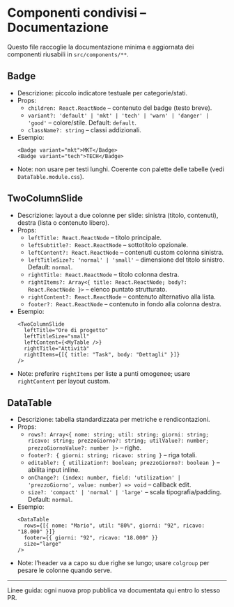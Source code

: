 # Componenti condivisi – Documentazione

Questo file raccoglie la documentazione minima e aggiornata dei componenti riusabili in `src/components/**`.

## Badge

- Descrizione: piccolo indicatore testuale per categorie/stati.
- Props:
  - `children: React.ReactNode` – contenuto del badge (testo breve).
  - `variant?: 'default' | 'mkt' | 'tech' | 'warn' | 'danger' | 'good'` – colore/stile. Default: `default`.
  - `className?: string` – classi addizionali.
- Esempio:
  ```tsx
  <Badge variant="mkt">MKT</Badge>
  <Badge variant="tech">TECH</Badge>
  ```
- Note: non usare per testi lunghi. Coerente con palette delle tabelle (vedi `DataTable.module.css`).

## TwoColumnSlide

- Descrizione: layout a due colonne per slide: sinistra (titolo, contenuti), destra (lista o contenuto libero).
- Props:
  - `leftTitle: React.ReactNode` – titolo principale.
  - `leftSubtitle?: React.ReactNode` – sottotitolo opzionale.
  - `leftContent?: React.ReactNode` – contenuti custom colonna sinistra.
  - `leftTitleSize?: 'normal' | 'small'` – dimensione del titolo sinistro. Default: `normal`.
  - `rightTitle: React.ReactNode` – titolo colonna destra.
  - `rightItems?: Array<{ title: React.ReactNode; body?: React.ReactNode }>` – elenco puntato strutturato.
  - `rightContent?: React.ReactNode` – contenuto alternativo alla lista.
  - `footer?: React.ReactNode` – contenuto in fondo alla colonna destra.
- Esempio:
  ```tsx
  <TwoColumnSlide
    leftTitle="Ore di progetto"
    leftTitleSize="small"
    leftContent={<MyTable />}
    rightTitle="Attività"
    rightItems={[{ title: "Task", body: "Dettagli" }]}
  />
  ```
- Note: preferire `rightItems` per liste a punti omogenee; usare `rightContent` per layout custom.

## DataTable

- Descrizione: tabella standardizzata per metriche e rendicontazioni.
- Props:
  - `rows?: Array<{ nome: string; util: string; giorni: string; ricavo: string; prezzoGiorno?: string; utilValue?: number; prezzoGiornoValue?: number }>` – righe.
  - `footer?: { giorni: string; ricavo: string }` – riga totali.
  - `editable?: { utilization?: boolean; prezzoGiorno?: boolean }` – abilita input inline.
  - `onChange?: (index: number, field: 'utilization' | 'prezzoGiorno', value: number) => void` – callback edit.
  - `size?: 'compact' | 'normal' | 'large'` – scala tipografia/padding. Default: `normal`.
- Esempio:
  ```tsx
  <DataTable
    rows={[{ nome: "Mario", util: "80%", giorni: "92", ricavo: "18.000" }]}
    footer={{ giorni: "92", ricavo: "18.000" }}
    size="large"
  />
  ```
- Note: l’header va a capo su due righe se lungo; usare `colgroup` per pesare le colonne quando serve.

---

Linee guida: ogni nuova prop pubblica va documentata qui entro lo stesso PR.
